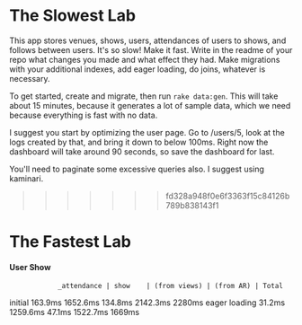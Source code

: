 # The Slowest Lab

This app stores venues, shows, users, attendances of users to shows, and follows between users.  It's so slow!  Make it fast.  Write in the readme of your repo what changes you made and what effect they had.  Make migrations with your additional indexes, add eager loading, do joins, whatever is necessary.

To get started, create and migrate, then run `rake data:gen`.  This will take about 15 minutes, because it generates a lot of sample data, which we need because everything is fast with no data.

I suggest you start by optimizing the user page.  Go to /users/5, look at the logs created by that, and bring it down to below 100ms.  Right now the dashboard will take around 90 seconds, so save the dashboard for last.

You'll need to paginate some excessive queries also.  I suggest using kaminari.
>>>>>>> fd328a948f0e6f3363f15c84126b789b838143f1


# The Fastest Lab

#### User Show
                _attendance | show    | (from views) | (from AR) | Total

initial         163.9ms      1652.6ms    134.8ms       2142.3ms    2280ms
eager loading   31.2ms       1259.6ms    47.1ms        1522.7ms    1669ms
